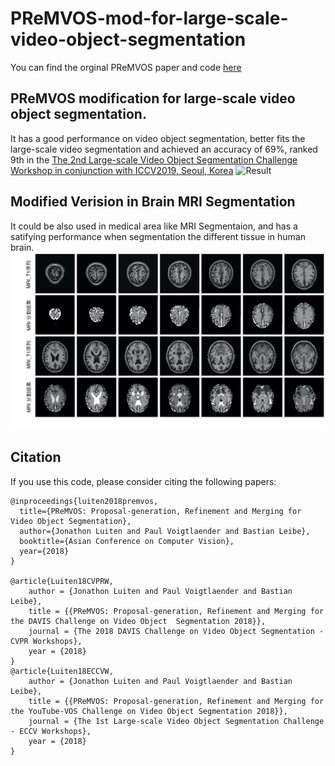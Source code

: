 # PReMVOS-mod-for-large-scale-video-object-segmentation
You can find the orginal PReMVOS paper and code [here](https://github.com/JonathonLuiten/PReMVOS)

## PReMVOS modification for large-scale video object segmentation.

It has a good performance on video object segmentation, better fits the large-scale video segmentation and achieved an accuracy of 69%, ranked 9th in the [The 2nd Large-scale Video Object Segmentation Challenge Workshop in conjunction with ICCV2019, Seoul, Korea](https://youtube-vos.org/challenge/2019/)
![Result](data/003.jpg)

## Modified Verision in Brain MRI Segmentation


It could be also used in medical area like MRI Segmentaion, and has a satifying performance when segmentation the different tissue in human brain.
![MRI Result](data/002.jpeg)

## Citation
If you use this code, please consider citing the following papers:

```
@inproceedings{luiten2018premvos,
  title={PReMVOS: Proposal-generation, Refinement and Merging for Video Object Segmentation},
  author={Jonathon Luiten and Paul Voigtlaender and Bastian Leibe},
  booktitle={Asian Conference on Computer Vision},
  year={2018}
}

@article{Luiten18CVPRW,
    author = {Jonathon Luiten and Paul Voigtlaender and Bastian Leibe},
    title = {{PReMVOS: Proposal-generation, Refinement and Merging for the DAVIS Challenge on Video Object  Segmentation 2018}},
    journal = {The 2018 DAVIS Challenge on Video Object Segmentation - CVPR Workshops},
    year = {2018}
}
@article{Luiten18ECCVW,
    author = {Jonathon Luiten and Paul Voigtlaender and Bastian Leibe},
    title = {{PReMVOS: Proposal-generation, Refinement and Merging for the YouTube-VOS Challenge on Video Object Segmentation 2018}},
    journal = {The 1st Large-scale Video Object Segmentation Challenge - ECCV Workshops},
    year = {2018}
}
```
